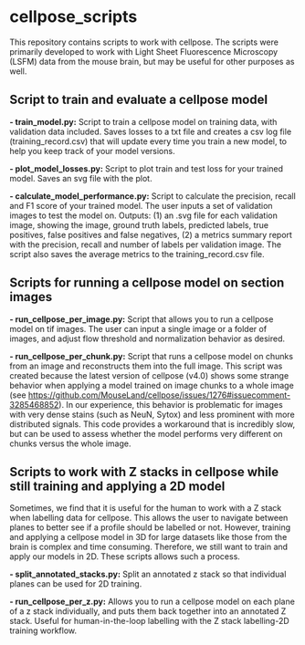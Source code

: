 # cellpose_scripts

This repository contains scripts to work with cellpose. The scripts were primarily developed to work with Light Sheet Fluorescence Microscopy (LSFM) data from the mouse brain, but may be useful for other purposes as well.

## Script to train and evaluate a cellpose model
**- train_model.py:** Script to train a cellpose model on training data, with validation data included. Saves losses to a txt file and creates a csv log file (training_record.csv) that will update every time you train a new model, to help you keep track of your model versions.

**- plot_model_losses.py:** Script to plot train and test loss for your trained model. Saves an svg file with the plot.

**- calculate_model_performance.py:** Script to calculate the precision, recall and F1 score of your trained model. The user inputs a set of validation images to test the model on. Outputs: (1) an .svg file for each validation image, showing the image, ground truth labels, predicted labels, true positives, false positives and false negatives, (2) a metrics summary report with the precision, recall and number of labels per validation image. The script also saves the average metrics to the training_record.csv file.

## Scripts for running a cellpose model on section images
**- run_cellpose_per_image.py:** Script that allows you to run a cellpose model on tif images. The user can input a single image or a folder of images, and adjust flow threshold and normalization behavior as desired.

**- run_cellpose_per_chunk.py:** Script that runs a cellpose model on chunks from an image and reconstructs them into the full image. This script was created because the latest version of cellpose (v4.0) shows some strange behavior when applying a model trained on image chunks to a whole image (see https://github.com/MouseLand/cellpose/issues/1276#issuecomment-3285468852). In our experience, this behavior is problematic for images with very dense stains (such as NeuN, Sytox) and less prominent with more distributed signals. This code provides a workaround that is incredibly slow, but can be used to assess whether the model performs very different on chunks versus the whole image.

## Scripts to work with Z stacks in cellpose while still training and applying a 2D model
Sometimes, we find that it is useful for the human to work with a Z stack when labelling data for cellpose. This allows the user to navigate between planes to better see if a profile should be labelled or not. However, training and applying a cellpose model in 3D for large datasets like those from the brain is complex and time consuming. Therefore, we still want to train and apply our models in 2D. These scripts allows such a process.

**- split_annotated_stacks.py:** Split an annotated z stack so that individual planes can be used for 2D training.

**- run_cellpose_per_z.py:** Allows you to run a cellpose model on each plane of a z stack individually, and puts them back together into an annotated Z stack. Useful for human-in-the-loop labelling with the Z stack labelling-2D training workflow.



